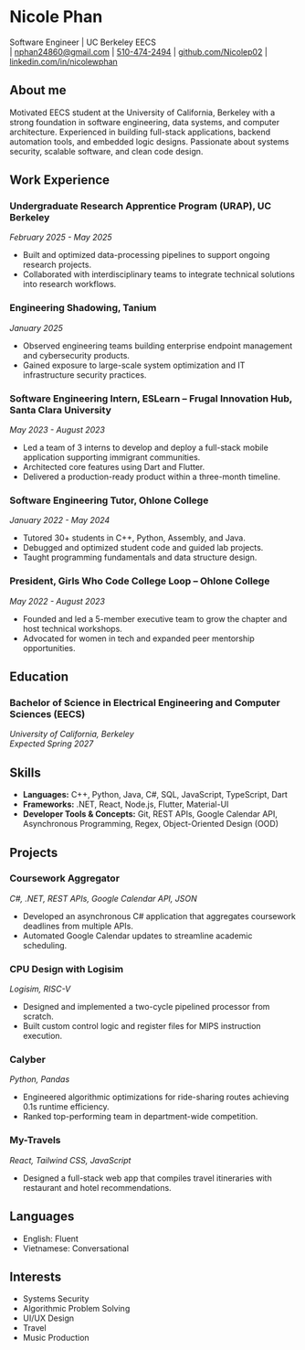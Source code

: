 # Nicole Phan
Software Engineer | UC Berkeley EECS  
| [nphan24860@gmail.com](mailto:nphan24860@gmail.com)
| [510-474-2494](tel:+15104742494)
| [github.com/Nicolep02](https://github.com/Nicolep02)
| [linkedin.com/in/nicolewphan](https://www.linkedin.com/in/nicolewphan/)

## About me
Motivated EECS student at the University of California, Berkeley with a strong foundation in software engineering, data systems, and computer architecture. Experienced in building full-stack applications, backend automation tools, and embedded logic designs. Passionate about systems security, scalable software, and clean code design.

## Work Experience

### Undergraduate Research Apprentice Program (URAP), UC Berkeley
*February 2025 - May 2025*

- Built and optimized data-processing pipelines to support ongoing research projects.
- Collaborated with interdisciplinary teams to integrate technical solutions into research workflows.

### Engineering Shadowing, Tanium
*January 2025*

- Observed engineering teams building enterprise endpoint management and cybersecurity products.
- Gained exposure to large-scale system optimization and IT infrastructure security practices.

### Software Engineering Intern, ESLearn – Frugal Innovation Hub, Santa Clara University
*May 2023 - August 2023*

- Led a team of 3 interns to develop and deploy a full-stack mobile application supporting immigrant communities.
- Architected core features using Dart and Flutter.
- Delivered a production-ready product within a three-month timeline.

### Software Engineering Tutor, Ohlone College
*January 2022 - May 2024*

- Tutored 30+ students in C++, Python, Assembly, and Java.
- Debugged and optimized student code and guided lab projects.
- Taught programming fundamentals and data structure design.

### President, Girls Who Code College Loop – Ohlone College
*May 2022 - August 2023*

- Founded and led a 5-member executive team to grow the chapter and host technical workshops.
- Advocated for women in tech and expanded peer mentorship opportunities.

## Education

### Bachelor of Science in Electrical Engineering and Computer Sciences (EECS)
*University of California, Berkeley*  
*Expected Spring 2027*

## Skills

- **Languages:** C++, Python, Java, C#, SQL, JavaScript, TypeScript, Dart
- **Frameworks:** .NET, React, Node.js, Flutter, Material-UI
- **Developer Tools & Concepts:** Git, REST APIs, Google Calendar API, Asynchronous Programming, Regex, Object-Oriented Design (OOD)

## Projects

### Coursework Aggregator
*C#, .NET, REST APIs, Google Calendar API, JSON*

- Developed an asynchronous C# application that aggregates coursework deadlines from multiple APIs.
- Automated Google Calendar updates to streamline academic scheduling.

### CPU Design with Logisim
*Logisim, RISC-V*

- Designed and implemented a two-cycle pipelined processor from scratch.
- Built custom control logic and register files for MIPS instruction execution.

### Calyber
*Python, Pandas*

- Engineered algorithmic optimizations for ride-sharing routes achieving 0.1s runtime efficiency.
- Ranked top-performing team in department-wide competition.

### My-Travels
*React, Tailwind CSS, JavaScript*

- Designed a full-stack web app that compiles travel itineraries with restaurant and hotel recommendations.

## Languages

- English: Fluent
- Vietnamese: Conversational

## Interests

- Systems Security
- Algorithmic Problem Solving
- UI/UX Design
- Travel
- Music Production
